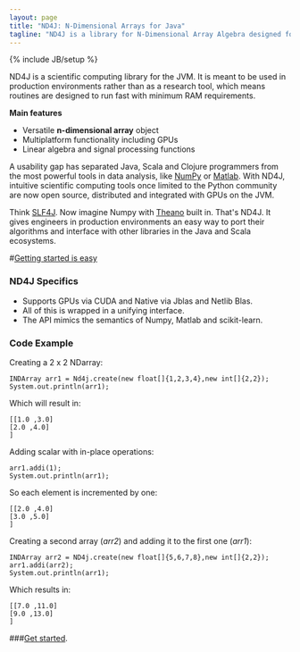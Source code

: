 ```yaml
---
layout: page
title: "ND4J: N-Dimensional Arrays for Java"
tagline: "ND4J is a library for N-Dimensional Array Algebra designed for production environments"
---
```

{% include JB/setup %}

ND4J is a scientific computing library for the JVM. It is meant to be used in production environments rather than as a research tool, which means routines are designed to run fast with minimum RAM requirements.

**Main features**

* Versatile **n-dimensional array** object
* Multiplatform functionality including GPUs
* Linear algebra and signal processing functions

A usability gap has separated Java, Scala and Clojure programmers from the most powerful tools in data analysis, like [NumPy](http://www.numpy.org/) or [Matlab](http://www.mathworks.com/). With ND4J, intuitive scientific computing tools once limited to the Python community are now open source, distributed and integrated with GPUs on the JVM.

Think [SLF4J](http://www.slf4j.org/). Now imagine Numpy with [Theano](http://deeplearning.net/software/theano/) built in. That's ND4J. It gives engineers in production environments an easy way to port their algorithms and interface with other libraries in the Java and Scala ecosystems. 

#[Getting started is easy](getstarted.html)

### ND4J Specifics

* Supports GPUs via CUDA and Native via Jblas and Netlib Blas.
* All of this is wrapped in a unifying interface.
* The API mimics the semantics of Numpy, Matlab and scikit-learn.

### Code Example

Creating a 2 x 2 NDarray:

    INDArray arr1 = Nd4j.create(new float[]{1,2,3,4},new int[]{2,2});
    System.out.println(arr1);

Which will result in:

    [[1.0 ,3.0]
    [2.0 ,4.0]
    ]

Adding scalar with in-place operations:

    arr1.addi(1);
    System.out.println(arr1);

So each element is incremented by one:

    [[2.0 ,4.0]
    [3.0 ,5.0]
    ]

Creating a second array (_arr2_) and adding it to the first one (_arr1_):

    INDArray arr2 = ND4j.create(new float[]{5,6,7,8},new int[]{2,2});
    arr1.addi(arr2);
    System.out.println(arr1);

Which results in:

    [[7.0 ,11.0]
    [9.0 ,13.0]
    ]

###[Get started](getstarted.html).
